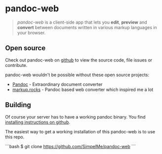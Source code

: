 pandoc-web
============

> *pandoc-web* is a client-side app that lets you **edit**, **preview** and **convert** between documents written in various markup languages in your browser.

## Open source
Check out pandoc-web on [github] to view the source code, file issues or contribute.

pandoc-web wouldn't be possible without these open source projects:

* [Pandoc] - Extraordinary document converter
* [markup.rocks] - Pandoc based web converter which inspired me a lot

## Building

Of course your server has to have a working pandoc binary.
You find [installing instructions on github].

The easiest way to get a working installation of this pandoc-web is to use this repo.

\`\`\`bash
$ git clone https://github.com/SimpelMe/pandoc-web
\`\`\`

[github]:https://github.com/SimpelMe/pandoc-web
[Pandoc]:https://pandoc.org
[markup.rocks]:https://github.com/osener/markup.rocks
[installing instructions on github]:https://github.com/jgm/pandoc/blob/main/INSTALL.md
